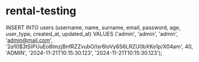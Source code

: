 # rental-testing
INSERT INTO users (username, name, surname, email, password, age, user_type, created_at, updated_at)
VALUES ('admin', 'admin', 'admin', 'admin@mail.com', '$2a$10$3tSIPUuEo8lmzjBnfRZZvubO/lsr6loVy6S6LRZU0bXKo1p/X04am', 40, 'ADMIN', '2024-11-21T10:15:30.123', '2024-11-21T10:15:30.123');
